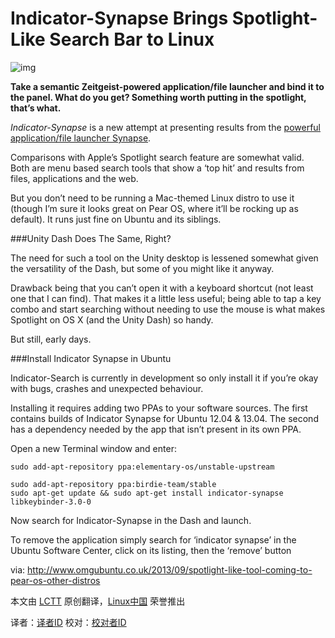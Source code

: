 Indicator-Synapse Brings Spotlight-Like Search Bar to Linux
===========================================================

![img](http://www.omgubuntu.co.uk/wp-content/uploads/2013/06/spotlightsynapse.jpg "spotlightsynapse")

**Take a semantic Zeitgeist-powered application/file launcher and bind it to the panel. What do you get? Something worth putting in the spotlight, that’s what.**

_Indicator-Synapse_ is a new attempt at presenting results from the [powerful application/file launcher Synapse][1].

Comparisons with Apple’s Spotlight search feature are somewhat valid. Both are menu based search tools that show a ‘top hit’ and results from files, applications and the web.

But you don’t need to be running a Mac-themed Linux distro to use it (though I’m sure it looks great on Pear OS, where it’ll be rocking up as default). It runs just fine on Ubuntu and its siblings.

###Unity Dash Does The Same, Right?

The need for such a tool on the Unity desktop is lessened somewhat given the versatility of the Dash, but some of you might like it anyway.

Drawback being that you can’t open it with a keyboard shortcut (not least one that I can find). That makes it a little less useful; being able to tap a key combo and start searching without needing to use the mouse is what makes Spotlight on OS X (and the Unity Dash) so handy.

But still, early days.

###Install Indicator Synapse in Ubuntu

Indicator-Search is currently in development so only install it if you’re okay with bugs, crashes and unexpected behaviour.

Installing it requires adding two PPAs to your software sources. The first contains builds of Indicator Synapse for Ubuntu 12.04 & 13.04. The second has a dependency needed by the app that isn’t present in its own PPA.

Open a new Terminal window and enter:

	sudo add-apt-repository ppa:elementary-os/unstable-upstream

	sudo add-apt-repository ppa:birdie-team/stable
	sudo apt-get update && sudo apt-get install indicator-synapse libkeybinder-3.0-0

Now search for Indicator-Synapse in the Dash and launch.

To remove the application simply search for ‘indicator synapse’ in the Ubuntu Software Center, click on its listing, then the ‘remove’ button


via: http://www.omgubuntu.co.uk/2013/09/spotlight-like-tool-coming-to-pear-os-other-distros

本文由 [LCTT][] 原创翻译，[Linux中国][] 荣誉推出

译者：[译者ID][] 校对：[校对者ID][]


[LCTT]:https://github.com/LCTT/TranslateProject
[Linux中国]:http://www.linux.cn/
[译者ID]:http://www.linux.cn/space/译者ID
[校对者ID]:http://www.linux.cn/space/校对者ID

[1]:https://apps.ubuntu.com/cat/applications/synapse/
